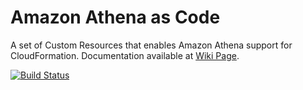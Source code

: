 # Amazon Athena as Code

A set of Custom Resources that enables Amazon Athena support for CloudFormation. Documentation available at [Wiki Page](https://github.com/vitalibo/amazon-athena-as-code/wiki).

[![Build Status](https://travis-ci.org/vitalibo/amazon-athena-as-code.svg?branch=master)](https://travis-ci.org/vitalibo/amazon-athena-as-code)
